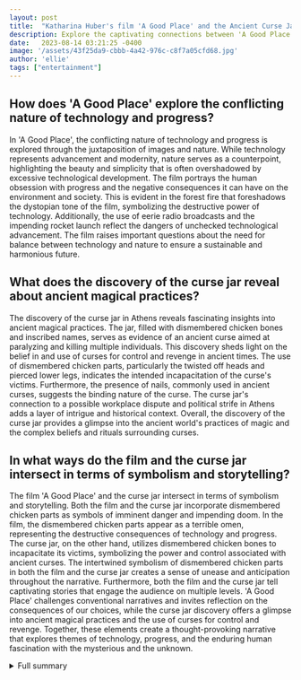 ```yaml
---
layout: post
title:  "Katharina Huber's film 'A Good Place' and the Ancient Curse Jar Discovery: Intersections of Symbolism and Storytelling"
description: Explore the captivating connections between 'A Good Place', an award-winning film by Katharina Huber, and the discovery of an ancient curse jar in Athens.
date:   2023-08-14 03:21:25 -0400
image: '/assets/43f25da9-cbbb-4a42-976c-c8f7a05cfd68.jpg'
author: 'ellie'
tags: ["entertainment"]
---
```


## How does 'A Good Place' explore the conflicting nature of technology and progress?
In 'A Good Place', the conflicting nature of technology and progress is explored through the juxtaposition of images and nature. While technology represents advancement and modernity, nature serves as a counterpoint, highlighting the beauty and simplicity that is often overshadowed by excessive technological development. The film portrays the human obsession with progress and the negative consequences it can have on the environment and society. This is evident in the forest fire that foreshadows the dystopian tone of the film, symbolizing the destructive power of technology. Additionally, the use of eerie radio broadcasts and the impending rocket launch reflect the dangers of unchecked technological advancement. The film raises important questions about the need for balance between technology and nature to ensure a sustainable and harmonious future.

## What does the discovery of the curse jar reveal about ancient magical practices?
The discovery of the curse jar in Athens reveals fascinating insights into ancient magical practices. The jar, filled with dismembered chicken bones and inscribed names, serves as evidence of an ancient curse aimed at paralyzing and killing multiple individuals. This discovery sheds light on the belief in and use of curses for control and revenge in ancient times. The use of dismembered chicken parts, particularly the twisted off heads and pierced lower legs, indicates the intended incapacitation of the curse's victims. Furthermore, the presence of nails, commonly used in ancient curses, suggests the binding nature of the curse. The curse jar's connection to a possible workplace dispute and political strife in Athens adds a layer of intrigue and historical context. Overall, the discovery of the curse jar provides a glimpse into the ancient world's practices of magic and the complex beliefs and rituals surrounding curses.

## In what ways do the film and the curse jar intersect in terms of symbolism and storytelling?
The film 'A Good Place' and the curse jar intersect in terms of symbolism and storytelling. Both the film and the curse jar incorporate dismembered chicken parts as symbols of imminent danger and impending doom. In the film, the dismembered chicken parts appear as a terrible omen, representing the destructive consequences of technology and progress. The curse jar, on the other hand, utilizes dismembered chicken bones to incapacitate its victims, symbolizing the power and control associated with ancient curses. The intertwined symbolism of dismembered chicken parts in both the film and the curse jar creates a sense of unease and anticipation throughout the narrative. Furthermore, both the film and the curse jar tell captivating stories that engage the audience on multiple levels. 'A Good Place' challenges conventional narratives and invites reflection on the consequences of our choices, while the curse jar discovery offers a glimpse into ancient magical practices and the use of curses for control and revenge. Together, these elements create a thought-provoking narrative that explores themes of technology, progress, and the enduring human fascination with the mysterious and the unknown.


<details>
        <summary>Full summary</summary>
<p>Katharina Huber's film, 'A Good Place', won the best emerging director award and best performance in the Swiss fest's Filmmakers of the Present. The film is an elusive audiovisual journey set in a remote village.</p>
<p>A forest fire foreshadows the dystopian tone of the film. Margarita and Güte navigate daily life and acts of sabotage in the face of an unknown menace. Mysterious disappearances and a sickness sweep through the village, while dismembered chicken parts appear as a terrible omen. Eerie radio broadcasts provide updates on an approaching rocket launch.</p>
<p>Huber's exploration of the conflicting nature of technology and progress is a central theme in the film. It reflects on the human stubbornness to obsess over advancement. Images and nature serve as counterparts to technology, providing contrasting elements throughout the film. Still moments and scenic landscapes create the rhythm of the film.</p>
<p>'A Good Place' is Huber's debut feature, showcasing her craftsmanship in independent filmmaking. It immerses the audience in a long reach and exciting journey that challenges conventional narratives.</p>
<p>In a fascinating twist, an archaeological discovery in Athens sheds new light on ancient magical practices. The agora of Athens revealed an intriguing find - a curse jar dating back 2,300 years.</p>
<p>This jar, filled with dismembered chicken bones, was likely part of an ancient curse that aimed to paralyze and kill 55 people in ancient Athens. The jar contained the dismembered head and lower limbs of a young chicken, with a large iron nail gouged through the vessel.</p>
<p>Inscribed names on the jar, some of which are still visible, suggest its use as a potent binding curse. Nails were commonly used in ancient curses to immobilize the curse's victims. The twisted off heads and pierced lower legs of the chicken indicate the incapacitation intended for the victims.</p>
<p>The curse jar may have been placed near burned pyres to enhance its power. Its discovery suggests an impending lawsuit involving numerous opponents, possibly related to the political strife in Athens at the time. It is speculated that craftspeople in the building may have created the curse due to a workplace dispute.</p>
<p>These two seemingly unrelated events - the film 'A Good Place' and the curse jar discovery - share a common thread of dismembered chicken parts serving as symbols of impending doom. While Huber's film explores the dystopian consequences of technology and progress, the curse jar provides insight into ancient magical practices and the use of curses for control and revenge.</p>
<p>Together, they create a captivating and thought-provoking narrative that engages the audience on multiple levels. 'A Good Place' and the curse jar discovery challenge our perceptions of reality and invite us to question the impact of our actions and choices.</p>
<p>As Huber's film captivates audiences with its mesmerizing visuals and atmospheric storytelling, the curse jar discovery adds an intriguing layer of historical context, reminding us of the enduring human fascination with the mysterious and the unknown.</p>
<p>In conclusion, 'A Good Place' and the curse jar discovery intersect in the realm of symbolism and storytelling. Both offer unique perspectives on the human experience, exploring themes of technology, progress, and the consequences of our choices. Katharina Huber's film and the ancient curse jar provide a fascinating juxtaposition of modern and ancient narratives, leaving us with a profound sense of wonder and reflection.</p>
</details>